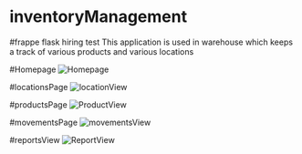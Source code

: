 # inventoryManagement
#frappe flask hiring test
This application is used in warehouse which keeps a track of various products and various locations

#Homepage
![Homepage](https://user-images.githubusercontent.com/53464861/107859063-28c5d600-6e5d-11eb-93d0-ac590952ef3a.JPG)

#locationsPage
![locationView](https://user-images.githubusercontent.com/53464861/107859127-6a568100-6e5d-11eb-8f79-9bab076f9d72.JPG)

#productsPage
![ProductView](https://user-images.githubusercontent.com/53464861/107859144-82c69b80-6e5d-11eb-920a-b624a547da5d.JPG)


#movementsPage
![movementsView](https://user-images.githubusercontent.com/53464861/107859149-8823e600-6e5d-11eb-9d16-09c63e4abfcf.JPG)

#reportsView
![ReportView](https://user-images.githubusercontent.com/53464861/107859156-8f4af400-6e5d-11eb-9b49-73dc14481f9e.JPG)
